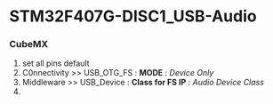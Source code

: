 # STM32F407G-DISC1_USB-Audio

### CubeMX  
1. set all pins default
2. C0nnectivity >> USB_OTG_FS : **MODE** : _Device Only_  
3. Middleware >> USB_Device : **Class for FS IP** : _Audio Device Class_
4. 
